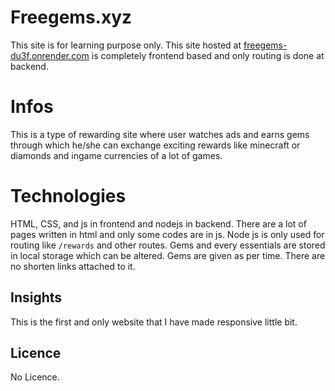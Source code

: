 # Freegems.xyz
This site is for learning purpose only. This site hosted at [freegems-du3f.onrender.com](https://freegems-du3f.onrender.com/) is completely frontend based and only routing is done at backend. 

# Infos
This is a type of rewarding site where user watches ads and earns gems through which he/she can exchange exciting rewards like minecraft or diamonds and ingame currencies of a lot of games. 

# Technologies
HTML, CSS, and js in frontend and nodejs in backend. There are a lot of pages written in html and only some codes are in js. Node js is only used for routing like ``` /rewards ``` and other routes. 
Gems and every essentials are stored in local storage which can be altered. Gems are given as per time. There are no shorten links attached to it. 

## Insights
This is the first and only website that I have made responsive little bit.

## Licence
No Licence.
